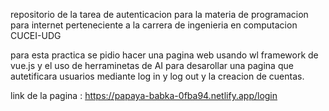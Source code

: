repositorio de la tarea de autenticacion para la materia de programacion para internet perteneciente a la carrera de ingenieria en computacion CUCEI-UDG

para esta practica se pidio hacer una pagina web usando wl framework de vue.js y el uso de herraminetas de AI para desarollar una pagina que autetificara usuarios mediante log in y log out
y la creacion de cuentas. 

link de la pagina : https://papaya-babka-0fba94.netlify.app/login
